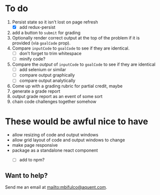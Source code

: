 # To do
1. Persist state so it isn't lost on page refresh
    - [x] add redux-persist
1. add a button to `submit` for grading
1. Optionally render correct output at the top of the problem if it is provided (via `goalCode` prop).
1. Compare `inputCode` to `goalCode` to see if they are identical.
    - [ ] don't forget to trim whitespace
    - [ ] minify code?
1. Compare the _output_ of `inputCode` to `goalCode` to see if they are identical
    - [ ] add selenium or similar
    - [ ] compare output graphically
    - [ ] compare output analytically
1. Come up with a grading rubric for partial credit, maybe
1. generate a grade report
1. output grade report as an event of some sort
1. chain code challenges together somehow

# These would be awful nice to have
- allow resizing of code and output windows
- allow grid layout of code and output windows to change
- make page responsive
- package as a standalone react component
    - [ ] add to npm?


## Want to help?
Send me an email at [mailto:mbifulco@aquent.com](mbifulco@aquent.com).